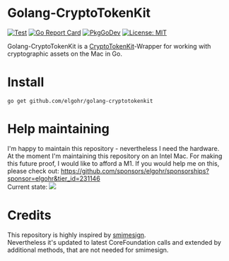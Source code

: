# Golang-CryptoTokenKit

[![Test](https://github.com/elgohr/golang-cryptotokenkit/workflows/Test/badge.svg)](https://github.com/elgohr/golang-cryptotokenkit/actions/workflows/test.yml)
[![Go Report Card](https://goreportcard.com/badge/github.com/elgohr/golang-cryptotokenkit)](https://goreportcard.com/report/github.com/elgohr/golang-cryptotokenkit)
[![PkgGoDev](https://pkg.go.dev/badge/github.com/elgohr/golang-cryptotokenkit)](https://pkg.go.dev/github.com/elgohr/golang-cryptotokenkit)
[![License: MIT](https://img.shields.io/badge/License-MIT-yellow.svg)](https://opensource.org/licenses/MIT)

Golang-CryptoTokenKit is a [CryptoTokenKit](https://developer.apple.com/documentation/cryptotokenkit)-Wrapper for working with cryptographic assets on the Mac in Go.

# Install
```
go get github.com/elgohr/golang-cryptotokenkit
```

# Help maintaining
I'm happy to maintain this repository - nevertheless I need the hardware.  
At the moment I'm maintaining this repository on an Intel Mac. For making this future proof, I would like to afford a M1.
If you would help me on this, please check out: https://github.com/sponsors/elgohr/sponsorships?sponsor=elgohr&tier_id=231146  
Current state: ![](https://geps.dev/progress/0)

# Credits
This repository is highly inspired by [smimesign](https://github.com/github/smimesign/blob/main/certstore/certstore_darwin.go).  
Nevertheless it's updated to latest CoreFoundation calls and extended by additional methods, that are not needed for smimesign.
